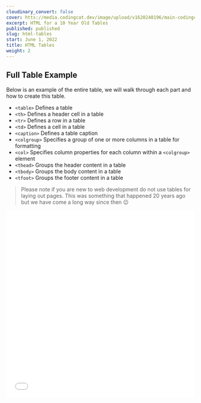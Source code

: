 ```yaml
---
cloudinary_convert: false
cover: htts://media.codingcat.dev/image/upload/v1620240196/main-codingcatdev-photo/s58bcshsqx9pdio6q0k5.png
excerpt: HTML for a 10 Year Old Tables
published: published
slug: html-tables
start: June 1, 2022
title: HTML Tables
weight: 2
---
```

## Full Table Example

Below is an example of the entire table, we will walk through each part and how to create this table.

- `<table>` Defines a table
- `<th>` Defines a header cell in a table
- `<tr>` Defines a row in a table
- `<td>` Defines a cell in a table
- `<caption>` Defines a table caption
- `<colgroup>` Specifies a group of one or more columns in a table for formatting
- `<col>` Specifies column properties for each column within a `<colgroup>` element
- `<thead>` Groups the header content in a table
- `<tbody>` Groups the body content in a table
- `<tfoot>` Groups the footer content in a table

> Please note if you are new to web development do not use tables for laying out pages. This was something that happened 20 years ago but we have come a long way since then 😉
> 

<iframe src="[https://codesandbox.io/embed/html-for-a-10-year-old-table-complete-wif2m?fontsize=14&hidenavigation=1&theme=dark&view=preview](https://codesandbox.io/embed/html-for-a-10-year-old-table-complete-wif2m?fontsize=14&hidenavigation=1&theme=dark&view=preview)"
style="width:100%; height:500px; border:0; border-radius: 4px; overflow:hidden;"
title="html-for-a-10-year-old-table-complete"
allow="accelerometer; ambient-light-sensor; camera; encrypted-media; geolocation; gyroscope; hid; microphone; midi; payment; usb; vr; xr-spatial-tracking"
sandbox="allow-forms allow-modals allow-popups allow-presentation allow-same-origin allow-scripts" />

### Basic Tables

In the most basic example of a table you only need the `<table>`, `<tr>`, `<td>` tags. In this example you have a table with a single row (horizontal) and 6 columns (vertical), to show our peeps in a 1×6 configuration.

```html
<table>
  <tr>
    <td>????</td>
    <td>????</td>
    <td>????</td>
    <td>????</td>
    <td>????</td>
    <td>????</td>
  </tr>
</table>

```

If we want a basic table to show our peeps in one column (vertical) with six rows (horizontal) you need to add a `<tr>` to surround each `<td>`, to show a 6×1 configuration

```html
<table>
  <tr>
    <td>????</td>
  </tr>
  <tr>
    <td>????</td>
  </tr>
  <tr>
    <td>????</td>
  </tr>
  <tr>
    <td>????</td>
  </tr>
  <tr>
    <td>????</td>
  </tr>
  <tr>
    <td>????</td>
  </tr>
</table>

```

Finally if we need a table with all six columns (vertical) and all six rows (horizontal) it would need to include six `<td>` tags inside of six `<tr>` tags.

```html
<table>
  <tr>
    <td>????</td>
    <td>????</td>
    <td>????</td>
    <td>????</td>
    <td>????</td>
    <td>????</td>
  </tr>
  <tr>
    <td>????</td>
    <td>????</td>
    <td>????</td>
    <td>????</td>
    <td>????</td>
    <td>????</td>
  </tr>
  <tr>
    <td>????</td>
    <td>????</td>
    <td>????</td>
    <td>????</td>
    <td>????</td>
    <td>????</td>
  </tr>
  <tr>
    <td>????</td>
    <td>????</td>
    <td>????</td>
    <td>????</td>
    <td>????</td>
    <td>????</td>
  </tr>
  <tr>
    <td>????</td>
    <td>????</td>
    <td>????</td>
    <td>????</td>
    <td>????</td>
    <td>????</td>
  </tr>
  <tr>
    <td>????</td>
    <td>????</td>
    <td>????</td>
    <td>????</td>
    <td>????</td>
    <td>????</td>
  </tr>
</table>

```

Because we are using every cell in the table examples above it makes setting them up very easy. There could be times when you have empty cells requirements. Now you might think that would be easy if you just need two blank cells you remove two of the `<td>` tags. However, the issue is that the browser moves every column to the left (or right if you are in RTL), causing you to actually leave a blank, therefore you need to put in an empty `<td></td>` element to take up a column worth of space with nothing in it.

```html
    <table>
      <tr>
        <td></td>
        <td>????</td>
        <td>????</td>
        <td>????</td>
        <td>????</td>
        <td>????</td>
      </tr>
      <tr>
        <td>????</td>
        <td></td>
        <td>????</td>
        <td>????</td>
        <td>????</td>
        <td>????</td>
      </tr>
      <tr>
        <td>????</td>
        <td>????</td>
        <td></td>
        <td>????</td>
        <td>????</td>
        <td>????</td>
      </tr>
      <tr>
        <td>????</td>
        <td>????</td>
        <td>????</td>
        <td></td>
        <td>????</td>
        <td>????</td>
      </tr>
      <tr>
        <td>????</td>
        <td>????</td>
        <td>????</td>
        <td>????</td>
        <td></td>
        <td>????</td>
      </tr>
      <tr>
        <td>????</td>
        <td>????</td>
        <td>????</td>
        <td>????</td>
        <td>????</td>
        <td></td>
      </tr>
    </table>

```

## Live Basic Examples

<iframe src="[https://codesandbox.io/embed/html-for-a-10-year-old-table-1-wqev6?fontsize=14&hidenavigation=1&theme=dark](https://codesandbox.io/embed/html-for-a-10-year-old-table-1-wqev6?fontsize=14&hidenavigation=1&theme=dark)"
style="width:100%; height:500px; border:0; border-radius: 4px; overflow:hidden;"
title="html-for-a-10-year-old-table-1"
allow="accelerometer; ambient-light-sensor; camera; encrypted-media; geolocation; gyroscope; hid; microphone; midi; payment; usb; vr; xr-spatial-tracking"
sandbox="allow-forms allow-modals allow-popups allow-presentation allow-same-origin allow-scripts" />

### The Header

When you see tables in action you often have data that needs to be labeled. The best way to make this happen is by adding a `<thead>` element to your table and adding header cells `<th>` to the element to help in labeling this data.

```html
<table>
  <thead>
    <tr>
      <!-- Normal Header Cell -->
      <th>Name</th>
      <!-- Column Span Header Cell -->
      <th>Purrfect Peeps</th>
    </tr>
  </thead>
  <tbody>
    <!-- Row 1 -->
    <tr>
      <!-- Normal Cells -->
      <td>Nick</td>
      <td>????</td>
    </tr>
    <!-- Row 2 -->
    <tr>
      <!-- Normal Cell -->
      <td>AJ</td>
      <td>????</td>
      <td>????</td>
      <td>????</td>
      <td>????</td>
      <td>????</td>
      <td>????</td>
    </tr>
  </tbody>
</table>

```

Now this simple table setup will work great with a single cell for each column in the first row. But if we add the next row and it has 6 purrfect peeps, we really want to show that the header cell “Purrfect Peeps” is meant for all cells that have emojis.Below you can see the difference between the top table without colspan and with colspan in the second table. Without the colspan the “Purrfect Peeps” cell is taken up by only the cat in the second row, and it does not cover the dog, unicorn, bear, zebra, or otter. In the second table we use “colspan” `<th colspan="6">Purrfect Peeps</th>` to tell the browser that this header should span all 6 columns, notice how all the cells center under the heading.

<iframe src="[https://codesandbox.io/embed/html-for-a-10-year-old-table-columnspan-jdp9q?fontsize=14&hidenavigation=1&theme=dark](https://codesandbox.io/embed/html-for-a-10-year-old-table-columnspan-jdp9q?fontsize=14&hidenavigation=1&theme=dark)"
style="width:100%; height:500px; border:0; border-radius: 4px; overflow:hidden;"
title="html-for-a-10-year-old-table-columnspan"
allow="accelerometer; ambient-light-sensor; camera; encrypted-media; geolocation; gyroscope; hid; microphone; midi; payment; usb; vr; xr-spatial-tracking"
sandbox="allow-forms allow-modals allow-popups allow-presentation allow-same-origin allow-scripts" />

### Nested Table

There is a great deal of power that you can add to your tables by nesting an entire table into a cell. I often forget to wrap this with a `<table>` tag so please don’t just try to add rows `<tr>` within a `<td>` tag and think this will work, it needs to be represented by an entire table. As you can see below we have added social links as an entire table within a cell.

```html
 <!-- Nested Table Inside of cell -->
  <td>
    <table>
      <tr>
        <td>
          <a href="<https://link.ajonp.com/twitter>">Twitter</a>
        </td>
      </tr>
      <tr>
        <td>
          <a href="<https://link.ajonp.com/linkedin>">LinkedIn</a>
        </td>
      </tr>
    </table>
  </td>

```

Below you can start to see that the parent header row “Socials” still represents all data in the cell, even the nested table in the second row with a 4×4 table.

<iframe src="[https://codesandbox.io/embed/html-for-a-10-year-old-table-colgroup-wlspl?fontsize=14&hidenavigation=1&theme=dark](https://codesandbox.io/embed/html-for-a-10-year-old-table-colgroup-wlspl?fontsize=14&hidenavigation=1&theme=dark)"
style="width:100%; height:500px; border:0; border-radius: 4px; overflow:hidden;"
title="html-for-a-10-year-old-table-colgroup"
allow="accelerometer; ambient-light-sensor; camera; encrypted-media; geolocation; gyroscope; hid; microphone; midi; payment; usb; vr; xr-spatial-tracking"
sandbox="allow-forms allow-modals allow-popups allow-presentation allow-same-origin allow-scripts" />

### Column Group

The column group tag `<colgroup>` can be used for styling entire columns at a time, instead of having to update each cell individually. Something that you will often see is a single column highlighted. This provides a valuable tool that is a common use case for highlighting an entire column. By this simple code snippet we can highlight the socials to include a background of pink.

```html
  <colgroup>
    <col />
    <col style="background-color:pink" />
  </colgroup>

```

### Footer

A very common use case for a footer and the reason for calling it out separately is to include Totals or Aggregations (fancy math like word for adding stuff). In this example we just add some text with fun phrase.

```html
      <tfoot style="background-color:purple; color: white;">
        <tr>
          <td colspan="8">
            AJ's Peep List! This is an example of a unique footer area.
          </td>
        </tr>
      </tfoot>

```

<iframe src="[https://codesandbox.io/embed/html-for-a-10-year-old-table-footer-npnt7?fontsize=14&hidenavigation=1&theme=dark](https://codesandbox.io/embed/html-for-a-10-year-old-table-footer-npnt7?fontsize=14&hidenavigation=1&theme=dark)"
style="width:100%; height:500px; border:0; border-radius: 4px; overflow:hidden;"
title="html-for-a-10-year-old-table-footer"
allow="accelerometer; ambient-light-sensor; camera; encrypted-media; geolocation; gyroscope; hid; microphone; midi; payment; usb; vr; xr-spatial-tracking"
sandbox="allow-forms allow-modals allow-popups allow-presentation allow-same-origin allow-scripts" />

> Pro Tip: by keeping a seperate header and footer tag it allows large table body content to be easily scrolled while the header and footer maintain in place.
> 

### Caption

> By default, a table caption will be center-aligned above a table. However, the CSS properties text-align and caption-side can be used to align and place the caption. -W3 Schools
> 

I find myself using caption less and less over other methods, but I thought it would be a nice complete example. Adding the below snippet with an attribute text-align=”bottom” will place example text below our table. This could explain some of the figures or label your table.

```html
      <caption align="bottom">
        This is an example caption for our table.
      </caption>
```

<iframe src="[https://codesandbox.io/embed/html-for-a-10-year-old-table-caption-w1qql?fontsize=14&hidenavigation=1&theme=dark](https://codesandbox.io/embed/html-for-a-10-year-old-table-caption-w1qql?fontsize=14&hidenavigation=1&theme=dark)"
style="width:100%; height:500px; border:0; border-radius: 4px; overflow:hidden;"
title="html-for-a-10-year-old-table-caption"
allow="accelerometer; ambient-light-sensor; camera; encrypted-media; geolocation; gyroscope; hid; microphone; midi; payment; usb; vr; xr-spatial-tracking"
sandbox="allow-forms allow-modals allow-popups allow-presentation allow-same-origin allow-scripts" />